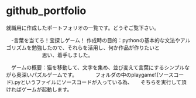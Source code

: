 # github_portfolio
就職用に作成したポートフォリオの一覧です。どうぞご覧下さい。

　-言葉を当てろ！宝探しゲーム！
   作成時の目的：pythonの基本的な文法やアルゴリズムを勉強したので、それらを活用し、何か作品が作りたいと
   　　　　　　　思い、着手しました。
 
 　ゲームの概要：猫を移動して、文字を集め、並び変えて言葉にするシンプルながら奥深いパズルゲームです。
  　　　        フォルダの中のplaygame1(ソースコード).pyというファイルにソースコードが入っている為、
      　        そちらを実行して頂ければゲームが起動します。
    
